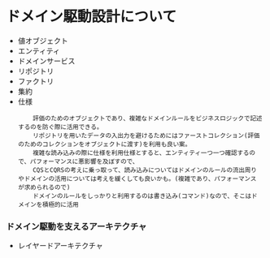# ドメイン駆動設計について
- 値オブジェクト
- エンティティ
- ドメインサービス
- リポジトリ
- ファクトリ
- 集約
- 仕様
	```
		評価のためのオブジェクトであり、複雑なドメインルールをビジネスロジックで記述するのを防ぐ際に活用できる。
		リポジトリを用いたデータの入出力を避けるためにはファーストコレクション(評価のためのコレクションをオブジェクトに渡す)を利用も良い案。
		複雑な読み込みの際に仕様を利用仕様とすると、エンティティ一つ一つ確認するので、パフォーマンスに悪影響を及ぼすので、
		CQSとCQRSの考えに乗っ取って、読み込みについてはドメインのルールの流出周りやドメインの活用については考えを緩くしても良いかも。(複雑であり、パフォーマンスが求められるので)
		ドメインのルールをしっかりと利用するのは書き込み(コマンド)なので、そこはドメインを積極的に活用
	```

### ドメイン駆動を支えるアーキテクチャ
- レイヤードアーキテクチャ